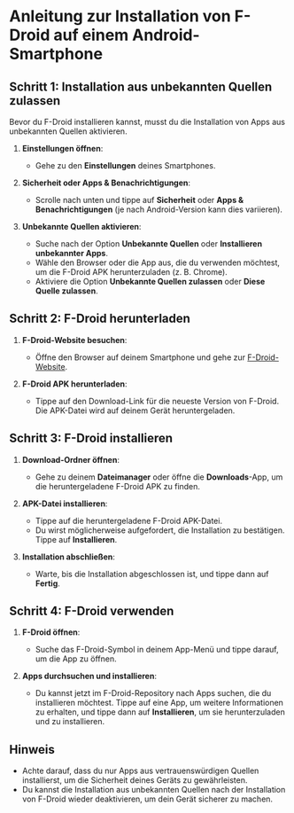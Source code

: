 # Anleitung zur Installation von F-Droid auf einem Android-Smartphone

## Schritt 1: Installation aus unbekannten Quellen zulassen

Bevor du F-Droid installieren kannst, musst du die Installation von Apps aus unbekannten Quellen aktivieren.

1. **Einstellungen öffnen**:
   - Gehe zu den **Einstellungen** deines Smartphones.

2. **Sicherheit oder Apps & Benachrichtigungen**:
   - Scrolle nach unten und tippe auf **Sicherheit** oder **Apps & Benachrichtigungen** (je nach Android-Version kann dies variieren).

3. **Unbekannte Quellen aktivieren**:
   - Suche nach der Option **Unbekannte Quellen** oder **Installieren unbekannter Apps**.
   - Wähle den Browser oder die App aus, die du verwenden möchtest, um die F-Droid APK herunterzuladen (z. B. Chrome).
   - Aktiviere die Option **Unbekannte Quellen zulassen** oder **Diese Quelle zulassen**.

## Schritt 2: F-Droid herunterladen

1. **F-Droid-Website besuchen**:
   - Öffne den Browser auf deinem Smartphone und gehe zur [F-Droid-Website](https://f-droid.org).

2. **F-Droid APK herunterladen**:
   - Tippe auf den Download-Link für die neueste Version von F-Droid. Die APK-Datei wird auf deinem Gerät heruntergeladen.

## Schritt 3: F-Droid installieren

1. **Download-Ordner öffnen**:
   - Gehe zu deinem **Dateimanager** oder öffne die **Downloads**-App, um die heruntergeladene F-Droid APK zu finden.

2. **APK-Datei installieren**:
   - Tippe auf die heruntergeladene F-Droid APK-Datei.
   - Du wirst möglicherweise aufgefordert, die Installation zu bestätigen. Tippe auf **Installieren**.

3. **Installation abschließen**:
   - Warte, bis die Installation abgeschlossen ist, und tippe dann auf **Fertig**.

## Schritt 4: F-Droid verwenden

1. **F-Droid öffnen**:
   - Suche das F-Droid-Symbol in deinem App-Menü und tippe darauf, um die App zu öffnen.

2. **Apps durchsuchen und installieren**:
   - Du kannst jetzt im F-Droid-Repository nach Apps suchen, die du installieren möchtest. Tippe auf eine App, um weitere Informationen zu erhalten, und tippe dann auf **Installieren**, um sie herunterzuladen und zu installieren.

## Hinweis

- Achte darauf, dass du nur Apps aus vertrauenswürdigen Quellen installierst, um die Sicherheit deines Geräts zu gewährleisten.
- Du kannst die Installation aus unbekannten Quellen nach der Installation von F-Droid wieder deaktivieren, um dein Gerät sicherer zu machen.


